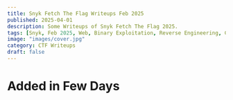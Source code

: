 ```yaml
---
title: Snyk Fetch The Flag Writeups Feb 2025
published: 2025-04-01
description: Some Writeups of Snyk Fetch The Flag 2025.
tags: [Snyk, Feb 2025, Web, Binary Exploitation, Reverse Engineering, Crypto, Forensics, Programming, Scripting]
image: "images/cover.jpg"
category: CTF Writeups
draft: false
---
```



# Added in Few Days
